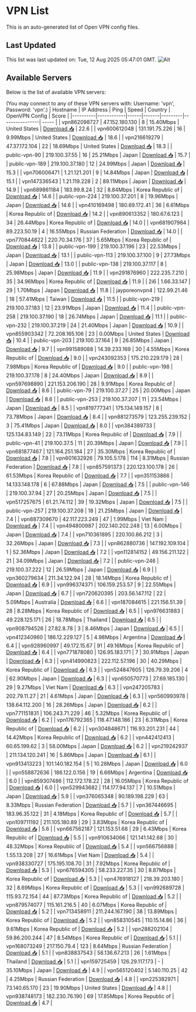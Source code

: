 # VPN List

This is an auto-generated list of Open VPN config files.

## Last Updated

This list was last updated on: Tue, 12 Aug 2025 05:47:01 GMT.
![Alt](https://repobeats.axiom.co/api/embed/186b98318ef1479477931607c1ad7d823f12451f.svg "Repobeats analytics image")

## Available Servers

Below is the list of available VPN servers:

(You may connect to any of these VPN servers with: Username: 'vpn', Password: 'vpn'.)
| Hostname | IP Address | Ping | Speed | Country | OpenVPN Config | Score |
|----------|------------|------|-------|---------|----------------| ----- |
| vpn862098727 | 47.152.180.130 | 8 | 15.40Mbps | United States | [Download 📥](./configs/server_0_US.ovpn) | 22.6 |
| vpn600612048 | 131.191.75.226 | 16 | 9.99Mbps | United States | [Download 📥](./configs/server_1_US.ovpn) | 18.6 |
| vpn216619279 | 47.37.172.104 | 22 | 18.69Mbps | United States | [Download 📥](./configs/server_2_US.ovpn) | 18.3 |
| public-vpn-90 | 219.100.37.55 | 16 | 25.21Mbps | Japan | [Download 📥](./configs/server_3_JP.ovpn) | 15.7 |
| public-vpn-189 | 219.100.37.180 | 12 | 24.99Mbps | Japan | [Download 📥](./configs/server_4_JP.ovpn) | 15.3 |
| vpn706006471 | 1.21.121.201 | 9 | 14.84Mbps | Japan | [Download 📥](./configs/server_5_JP.ovpn) | 15.1 |
| vpn147336543 | 1.21.119.228 | 2 | 89.11Mbps | Japan | [Download 📥](./configs/server_6_JP.ovpn) | 14.9 |
| vpn689861184 | 183.99.8.24 | 32 | 8.84Mbps | Korea Republic of | [Download 📥](./configs/server_7_KR.ovpn) | 14.6 |
| public-vpn-224 | 219.100.37.201 | 8 | 19.96Mbps | Japan | [Download 📥](./configs/server_8_JP.ovpn) | 14.6 |
| vpn410169498 | 180.69.172.41 | 36 | 6.61Mbps | Korea Republic of | [Download 📥](./configs/server_9_KR.ovpn) | 14.2 |
| vpn890613352 | 180.67.6.123 | 34 | 26.44Mbps | Korea Republic of | [Download 📥](./configs/server_10_KR.ovpn) | 14.0 |
| vpn681907984 | 89.223.50.19 | 4 | 16.55Mbps | Russian Federation | [Download 📥](./configs/server_11_RU.ovpn) | 14.0 |
| vpn770844822 | 220.70.34.176 | 37 | 5.65Mbps | Korea Republic of | [Download 📥](./configs/server_12_KR.ovpn) | 13.8 |
| public-vpn-199 | 219.100.37.196 | 23 | 22.53Mbps | Japan | [Download 📥](./configs/server_13_JP.ovpn) | 13.1 |
| public-vpn-113 | 219.100.37.100 | 9 | 27.73Mbps | Japan | [Download 📥](./configs/server_14_JP.ovpn) | 13.0 |
| public-vpn-138 | 219.100.37.117 | 8 | 25.98Mbps | Japan | [Download 📥](./configs/server_15_JP.ovpn) | 11.9 |
| vpn291876960 | 222.235.7.210 | 35 | 34.96Mbps | Korea Republic of | [Download 📥](./configs/server_16_KR.ovpn) | 11.9 |
| 2i6 | 1.66.33.147 | 29 | 1.70Mbps | Japan | [Download 📥](./configs/server_17_JP.ovpn) | 11.8 |
| jayporeonvpn4 | 122.99.21.46 | 18 | 57.41Mbps | Taiwan | [Download 📥](./configs/server_18_TW.ovpn) | 11.5 |
| public-vpn-219 | 219.100.37.183 | 12 | 23.91Mbps | Japan | [Download 📥](./configs/server_19_JP.ovpn) | 11.4 |
| public-vpn-258 | 219.100.37.190 | 18 | 26.74Mbps | Japan | [Download 📥](./configs/server_20_JP.ovpn) | 11.1 |
| public-vpn-232 | 219.100.37.219 | 24 | 21.40Mbps | Japan | [Download 📥](./configs/server_21_JP.ovpn) | 10.9 |
| vpn855903342 | 72.208.165.106 | 23 | 0.00Mbps | United States | [Download 📥](./configs/server_22_US.ovpn) | 10.4 |
| public-vpn-203 | 219.100.37.164 | 9 | 26.85Mbps | Japan | [Download 📥](./configs/server_23_JP.ovpn) | 9.7 |
| vpn991589088 | 14.39.233.169 | 30 | 4.55Mbps | Korea Republic of | [Download 📥](./configs/server_24_KR.ovpn) | 9.0 |
| vpn243092353 | 175.210.229.179 | 28 | 7.98Mbps | Korea Republic of | [Download 📥](./configs/server_25_KR.ovpn) | 9.0 |
| public-vpn-198 | 219.100.37.178 | 8 | 24.40Mbps | Japan | [Download 📥](./configs/server_26_JP.ovpn) | 8.9 |
| vpn597698890 | 221.153.206.190 | 28 | 9.91Mbps | Korea Republic of | [Download 📥](./configs/server_27_KR.ovpn) | 8.6 |
| public-vpn-79 | 219.100.37.27 | 25 | 20.00Mbps | Japan | [Download 📥](./configs/server_28_JP.ovpn) | 8.6 |
| public-vpn-253 | 219.100.37.207 | 11 | 23.54Mbps | Japan | [Download 📥](./configs/server_29_JP.ovpn) | 8.5 |
| vpn819777341 | 175.134.149.157 | 8 | 73.78Mbps | Japan | [Download 📥](./configs/server_30_JP.ovpn) | 8.4 |
| vpn881273579 | 123.255.239.152 | 3 | 75.41Mbps | Japan | [Download 📥](./configs/server_31_JP.ovpn) | 8.0 |
| vpn384389733 | 125.134.83.149 | 22 | 73.11Mbps | Korea Republic of | [Download 📥](./configs/server_32_KR.ovpn) | 7.9 |
| public-vpn-41 | 219.100.37.5 | 11 | 20.39Mbps | Japan | [Download 📥](./configs/server_33_JP.ovpn) | 7.9 |
| vpn681877467 | 121.164.251.184 | 27 | 35.30Mbps | Korea Republic of | [Download 📥](./configs/server_34_KR.ovpn) | 7.8 |
| vpn601632926 | 79.105.5.178 | 114 | 8.31Mbps | Russian Federation | [Download 📥](./configs/server_35_RU.ovpn) | 7.8 |
| vpn857591373 | 220.123.100.178 | 26 | 61.53Mbps | Korea Republic of | [Download 📥](./configs/server_36_KR.ovpn) | 7.7 |
| vpn351153866 | 14.133.148.178 | 6 | 67.88Mbps | Japan | [Download 📥](./configs/server_37_JP.ovpn) | 7.5 |
| public-vpn-146 | 219.100.37.94 | 27 | 20.25Mbps | Japan | [Download 📥](./configs/server_38_JP.ovpn) | 7.5 |
| vpn517257675 | 61.21.74.112 | 39 | 19.32Mbps | Japan | [Download 📥](./configs/server_39_JP.ovpn) | 7.5 |
| public-vpn-257 | 219.100.37.208 | 18 | 21.25Mbps | Japan | [Download 📥](./configs/server_40_JP.ovpn) | 7.4 |
| vpn887309670 | 42.117.223.249 | 47 | 1.99Mbps | Viet Nam | [Download 📥](./configs/server_41_VN.ovpn) | 7.4 |
| vpn494800987 | 202.140.202.248 | 13 | 6.00Mbps | Japan | [Download 📥](./configs/server_42_JP.ovpn) | 7.4 |
| vpn710361895 | 220.100.86.212 | 3 | 32.26Mbps | Japan | [Download 📥](./configs/server_43_JP.ovpn) | 7.3 |
| vpn862880736 | 147.192.109.104 | 1 | 52.36Mbps | Japan | [Download 📥](./configs/server_44_JP.ovpn) | 7.2 |
| vpn112814152 | 49.156.211.122 | 21 | 34.09Mbps | Japan | [Download 📥](./configs/server_45_JP.ovpn) | 7.2 |
| public-vpn-246 | 219.100.37.222 | 12 | 26.59Mbps | Japan | [Download 📥](./configs/server_46_JP.ovpn) | 6.9 |
| vpn360279634 | 211.34.122.94 | 28 | 18.14Mbps | Korea Republic of | [Download 📥](./configs/server_47_KR.ovpn) | 6.9 |
| vpn996374371 | 106.159.253.57 | 9 | 22.55Mbps | Japan | [Download 📥](./configs/server_48_JP.ovpn) | 6.7 |
| vpn720620395 | 203.56.147.112 | 22 | 5.09Mbps | Australia | [Download 📥](./configs/server_49_AU.ovpn) | 6.6 |
| vpn187084615 | 221.156.51.39 | 28 | 8.28Mbps | Korea Republic of | [Download 📥](./configs/server_50_KR.ovpn) | 6.5 |
| vpn976631883 | 49.228.125.171 | 26 | 18.78Mbps | Thailand | [Download 📥](./configs/server_51_TH.ovpn) | 6.5 |
| vpn908794526 | 27.82.8.78 | 3 | 8.46Mbps | Japan | [Download 📥](./configs/server_52_JP.ovpn) | 6.5 |
| vpn412340960 | 186.12.229.127 | 5 | 4.98Mbps | Argentina | [Download 📥](./configs/server_53_AR.ovpn) | 6.4 |
| vpn928960997 | 49.172.15.67 | 91 | 49.16Mbps | Korea Republic of | [Download 📥](./configs/server_54_KR.ovpn) | 6.4 |
| vpn771878080 | 126.95.183.171 | 7 | 30.91Mbps | Japan | [Download 📥](./configs/server_55_JP.ovpn) | 6.3 |
| vpn414990823 | 222.112.57.196 | 30 | 40.29Mbps | Korea Republic of | [Download 📥](./configs/server_56_KR.ovpn) | 6.3 |
| vpn524847605 | 126.79.39.206 | 4 | 62.90Mbps | Japan | [Download 📥](./configs/server_57_JP.ovpn) | 6.3 |
| vpn650570773 | 27.69.185.130 | 29 | 9.27Mbps | Viet Nam | [Download 📥](./configs/server_58_VN.ovpn) | 6.3 |
| vpn247205783 | 202.79.11.27 | 21 | 4.61Mbps | Japan | [Download 📥](./configs/server_59_JP.ovpn) | 6.3 |
| vpn560993978 | 138.64.112.200 | 16 | 28.26Mbps | Japan | [Download 📥](./configs/server_60_JP.ovpn) | 6.2 |
| vpn771151831 | 106.243.71.229 | 46 | 5.32Mbps | Korea Republic of | [Download 📥](./configs/server_61_KR.ovpn) | 6.2 |
| vpn176792365 | 118.47.148.186 | 23 | 6.31Mbps | Korea Republic of | [Download 📥](./configs/server_62_KR.ovpn) | 6.2 |
| vpn304848671 | 116.93.201.231 | 44 | 14.42Mbps | Korea Republic of | [Download 📥](./configs/server_63_KR.ovpn) | 6.2 |
| vpn442412413 | 60.65.199.62 | 3 | 58.00Mbps | Japan | [Download 📥](./configs/server_64_JP.ovpn) | 6.2 |
| vpn219242937 | 211.134.120.241 | 16 | 5.86Mbps | Japan | [Download 📥](./configs/server_65_JP.ovpn) | 6.1 |
| vpn913413223 | 101.140.182.154 | 5 | 10.28Mbps | Japan | [Download 📥](./configs/server_66_JP.ovpn) | 6.0 |
| vpn558872636 | 186.122.0.156 | 19 | 6.66Mbps | Argentina | [Download 📥](./configs/server_67_AR.ovpn) | 6.0 |
| vpn859307486 | 112.172.178.22 | 28 | 16.05Mbps | Korea Republic of | [Download 📥](./configs/server_68_KR.ovpn) | 6.0 |
| vpn529943682 | 114.177.94.137 | 7 | 10.51Mbps | Japan | [Download 📥](./configs/server_69_JP.ovpn) | 5.9 |
| vpn376065348 | 90.189.198.229 | 63 | 8.33Mbps | Russian Federation | [Download 📥](./configs/server_70_RU.ovpn) | 5.7 |
| vpn367446695 | 183.96.35.122 | 31 | 4.18Mbps | Korea Republic of | [Download 📥](./configs/server_71_KR.ovpn) | 5.7 |
| vpn109711192 | 211.105.180.89 | 29 | 3.83Mbps | Korea Republic of | [Download 📥](./configs/server_72_KR.ovpn) | 5.6 |
| vpn667562187 | 121.153.51.68 | 29 | 6.43Mbps | Korea Republic of | [Download 📥](./configs/server_73_KR.ovpn) | 5.5 |
| vpn910634066 | 121.141.142.68 | 30 | 48.32Mbps | Korea Republic of | [Download 📥](./configs/server_74_KR.ovpn) | 5.4 |
| vpn566756888 | 1.55.13.208 | 27 | 16.61Mbps | Viet Nam | [Download 📥](./configs/server_75_VN.ovpn) | 5.4 |
| vpn938330727 | 175.195.108.70 | 31 | 7.92Mbps | Korea Republic of | [Download 📥](./configs/server_76_KR.ovpn) | 5.3 |
| vpn676594305 | 58.233.227.35 | 30 | 8.87Mbps | Korea Republic of | [Download 📥](./configs/server_77_KR.ovpn) | 5.3 |
| vpn476918127 | 218.39.203.180 | 32 | 8.69Mbps | Korea Republic of | [Download 📥](./configs/server_78_KR.ovpn) | 5.3 |
| vpn992689728 | 115.93.72.154 | 44 | 87.73Mbps | Korea Republic of | [Download 📥](./configs/server_79_KR.ovpn) | 5.2 |
| vpn879574077 | 115.161.216.5 | 40 | 6.07Mbps | Korea Republic of | [Download 📥](./configs/server_80_KR.ovpn) | 5.2 |
| vpn713458911 | 211.244.167.190 | 38 | 13.89Mbps | Korea Republic of | [Download 📥](./configs/server_81_KR.ovpn) | 5.2 |
| vpn858310545 | 110.15.14.86 | 36 | 9.61Mbps | Korea Republic of | [Download 📥](./configs/server_82_KR.ovpn) | 5.2 |
| vpn288202104 | 59.86.200.244 | 47 | 8.54Mbps | Korea Republic of | [Download 📥](./configs/server_83_KR.ovpn) | 5.1 |
| vpn168073249 | 217.150.79.4 | 123 | 8.64Mbps | Russian Federation | [Download 📥](./configs/server_84_RU.ovpn) | 5.1 |
| vpn838837543 | 58.136.67.213 | 26 | 1.61Mbps | Thailand | [Download 📥](./configs/server_85_TH.ovpn) | 5.1 |
| vpn159725459 | 126.29.117.173 | - | 35.10Mbps | Japan | [Download 📥](./configs/server_86_JP.ovpn) | 4.9 |
| vpn565120402 | 5.140.110.25 | 42 | 4.25Mbps | Russian Federation | [Download 📥](./configs/server_87_RU.ovpn) | 4.8 |
| vpn225382971 | 73.140.65.170 | 23 | 19.90Mbps | United States | [Download 📥](./configs/server_88_US.ovpn) | 4.8 |
| vpn938748173 | 182.230.76.190 | 69 | 17.85Mbps | Korea Republic of | [Download 📥](./configs/server_89_KR.ovpn) | 4.7 |
